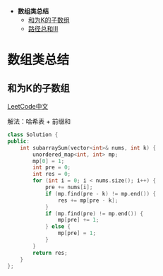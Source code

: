 * **数组类总结**
  * [和为K的子数组](#和为K的子数组)
  * [路径总和III](https://github.com/Miller-Xie/Code/blob/master/LeetCode/%E5%9B%9E%E6%BA%AF.md#%E8%B7%AF%E5%BE%84%E6%80%BB%E5%92%8Ciii)
    
    
# 数组类总结

## 和为K的子数组

[LeetCode中文](https://leetcode.cn/problems/subarray-sum-equals-k/description/)

解法：哈希表 + 前缀和

```c++
class Solution {
public:
    int subarraySum(vector<int>& nums, int k) {
        unordered_map<int, int> mp;
        mp[0] = 1;
        int pre = 0;
        int res = 0;
        for (int i = 0; i < nums.size(); i++) {
            pre += nums[i];
            if (mp.find(pre - k) != mp.end()) {
                res += mp[pre - k];
            }
            if (mp.find(pre) != mp.end()) {
                mp[pre] += 1;
            } else {
                mp[pre] = 1;
            }
        }
        return res;
    }
};
```
